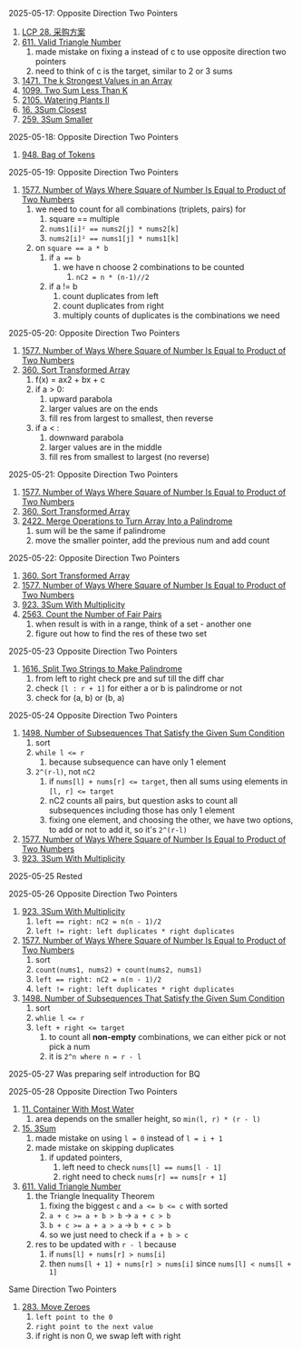 2025-05-17:
Opposite Direction Two Pointers
1. [LCP 28. 采购方案](https://leetcode.cn/problems/4xy4Wx/)
2. [611. Valid Triangle Number](https://leetcode.com/problems/valid-triangle-number/)
	1. made mistake on fixing a instead of c to use opposite direction two pointers
	2. need to think of c is the target, similar to 2 or 3 sums
3. [1471. The k Strongest Values in an Array](https://leetcode.com/problems/the-k-strongest-values-in-an-array/)
4. [1099. Two Sum Less Than K](https://leetcode.com/problems/two-sum-less-than-k/)
5. [2105. Watering Plants II](https://leetcode.com/problems/watering-plants-ii/)
6. [16. 3Sum Closest](https://leetcode.com/problems/3sum-closest/)
7. [259. 3Sum Smaller](https://leetcode.com/problems/3sum-smaller/)

2025-05-18:
Opposite Direction Two Pointers
1. [948. Bag of Tokens](https://leetcode.com/problems/bag-of-tokens/)

2025-05-19:
Opposite Direction Two Pointers
1. [1577. Number of Ways Where Square of Number Is Equal to Product of Two Numbers](https://leetcode.com/problems/number-of-ways-where-square-of-number-is-equal-to-product-of-two-numbers/)
	1. we need to count for all combinations (triplets, pairs) for
		1. square == multiple
		2. `nums1[i]² == nums2[j] * nums2[k]`
		3. `nums2[i]² == nums1[j] * nums1[k]`
	2. on `square == a * b`
		1. if `a == b` 
			1. we have n choose 2 combinations to be counted
				1. `nC2 = n * (n-1)//2`
		2. if a != b
			1. count duplicates from left
			2. count duplicates from right
			3. multiply counts of duplicates is the combinations we need

2025-05-20:
Opposite Direction Two Pointers
1. [1577. Number of Ways Where Square of Number Is Equal to Product of Two Numbers](https://leetcode.com/problems/number-of-ways-where-square-of-number-is-equal-to-product-of-two-numbers/)
2. [360. Sort Transformed Array](https://leetcode.com/problems/sort-transformed-array/)
	1. f(x) = ax2 + bx + c
	2. if a > 0: 
		1. upward parabola
		2. larger values are on the ends
		3. fill res from largest to smallest, then reverse
	3. if a < :
		1. downward parabola
		2. larger values are in the middle
		3. fill res from smallest to largest (no reverse)

2025-05-21:
Opposite Direction Two Pointers
1. [1577. Number of Ways Where Square of Number Is Equal to Product of Two Numbers](https://leetcode.com/problems/number-of-ways-where-square-of-number-is-equal-to-product-of-two-numbers/)
2. [360. Sort Transformed Array](https://leetcode.com/problems/sort-transformed-array/)
3. [2422. Merge Operations to Turn Array Into a Palindrome](https://leetcode.com/problems/merge-operations-to-turn-array-into-a-palindrome/)
	1. sum will be the same if palindrome
	2. move the smaller pointer, add the previous num and add count

2025-05-22:
Opposite Direction Two Pointers
1. [360. Sort Transformed Array](https://leetcode.com/problems/sort-transformed-array/)
2. [1577. Number of Ways Where Square of Number Is Equal to Product of Two Numbers](https://leetcode.com/problems/number-of-ways-where-square-of-number-is-equal-to-product-of-two-numbers/)
3. [923. 3Sum With Multiplicity](https://leetcode.com/problems/3sum-with-multiplicity/)
4. [2563. Count the Number of Fair Pairs](https://leetcode.com/problems/count-the-number-of-fair-pairs/)
	1. when result is with in a range, think of a set - another one
	2. figure out how to find the res of these two set

2025-05-23
Opposite Direction Two Pointers
1. [1616. Split Two Strings to Make Palindrome](https://leetcode.com/problems/split-two-strings-to-make-palindrome/)
	1. from left to right check pre and suf till the diff char
	2. check `[l : r + 1]` for either a or b is palindrome or not
	3. check for (a, b) or (b, a)

2025-05-24
Opposite Direction Two Pointers
1. [1498. Number of Subsequences That Satisfy the Given Sum Condition](https://leetcode.com/problems/number-of-subsequences-that-satisfy-the-given-sum-condition/)
	1. sort
	2. `while l <= r`
		1. because subsequence can have only 1 element
	3. `2^(r-l)`, not `nC2`
		1. if `nums[l] + nums[r] <= target`, then all sums using elements in `[l, r] <= target`
		2. nC2 counts all pairs, but question asks to count all subsequences including those has only 1 element
		3. fixing one element, and choosing the other, we have two options, to add or not to add it, so it's `2^(r-l)`
2. [1577. Number of Ways Where Square of Number Is Equal to Product of Two Numbers](https://leetcode.com/problems/number-of-ways-where-square-of-number-is-equal-to-product-of-two-numbers/)
3. [923. 3Sum With Multiplicity](https://leetcode.com/problems/3sum-with-multiplicity/)

2025-05-25
Rested

2025-05-26
Opposite Direction Two Pointers
1. [923. 3Sum With Multiplicity](https://leetcode.com/problems/3sum-with-multiplicity/)
	1. `left == right: nC2 = n(n - 1)/2`
	2. `left != right: left duplicates * right duplicates`
2. [1577. Number of Ways Where Square of Number Is Equal to Product of Two Numbers](https://leetcode.com/problems/number-of-ways-where-square-of-number-is-equal-to-product-of-two-numbers/)
	1. sort
	2. `count(nums1, nums2) + count(nums2, nums1)`
	3.  `left == right: nC2 = n(n - 1)/2`
	4. `left != right: left duplicates * right duplicates`
3. [1498. Number of Subsequences That Satisfy the Given Sum Condition](https://leetcode.com/problems/number-of-subsequences-that-satisfy-the-given-sum-condition/)
	1. sort
	2. `whlie l <= r`
	3. `left + right <= target`
		1. to count all **non-empty** combinations, we can either pick or not pick a num
		2. it is `2^n where n = r - l`

2025-05-27
Was preparing self introduction for BQ

2025-05-28
Opposite Direction Two Pointers
1. [11. Container With Most Water](https://leetcode.com/problems/container-with-most-water/)
	1. area depends on the smaller height, so `min(l, r) * (r - l)`
2. [15. 3Sum](https://leetcode.com/problems/3sum/)
	1. made mistake on using `l = 0` instead of `l = i + 1`
	2. made mistake on skipping duplicates
		1. if updated pointers, 
			1. left need to check `nums[l] == nums[l - 1]`
			2. right need to check `nums[r] == nums[r + 1]`
3. [611. Valid Triangle Number](https://leetcode.com/problems/valid-triangle-number/)
	1. the Triangle Inequality Theorem
		1. fixing the biggest `c` and `a <= b <= c` with sorted
		2. `a + c >= a + b > b` -> `a + c > b`
		3. `b + c >= a + a > a` -> `b + c > b`
		4. so we just need to check if `a + b > c`
	2. res to be updated with `r - l` because
		1. if `nums[l] + nums[r] > nums[i]`
		2. then `nums[l + 1] + nums[r] > nums[i]` since `nums[l] < nums[l + 1]`

Same Direction Two Pointers
1. [283. Move Zeroes](https://leetcode.com/problems/move-zeroes/)
	1. `left point to the 0`
	2. `right point to the next value`
	3. if right is non 0, we swap left with right
